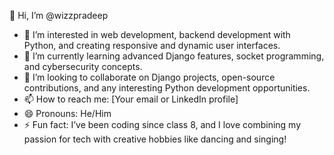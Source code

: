 👋 Hi, I’m @wizzpradeep
- 👀 I’m interested in web development, backend development with Python, and creating responsive and dynamic user interfaces.
- 🌱 I’m currently learning advanced Django features, socket programming, and cybersecurity concepts.
- 💞️ I’m looking to collaborate on Django projects, open-source contributions, and any interesting Python development opportunities.
- 📫 How to reach me: [Your email or LinkedIn profile]
- 😄 Pronouns: He/Him
- ⚡ Fun fact: I’ve been coding since class 8, and I love combining my passion for tech with creative hobbies like dancing and singing!
